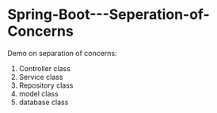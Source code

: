 # Spring-Boot---Seperation-of-Concerns

Demo on separation of concerns:

1. Controller class
2. Service class
3. Repository class
4. model class
5. database class
